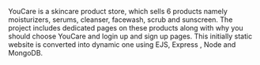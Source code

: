 YouCare is a skincare product store, which sells 6 products namely moisturizers, serums, cleanser, facewash, scrub and sunscreen. The project includes dedicated pages on these products along with why you should choose YouCare and login up and sign up pages. This initially static website is converted into dynamic one using EJS, Express , Node and MongoDB.
